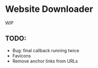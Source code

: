 # Website Downloader

WIP

## TODO:
- Bug: final callback running twice
- Favicons
- Remove anchor links from URLs